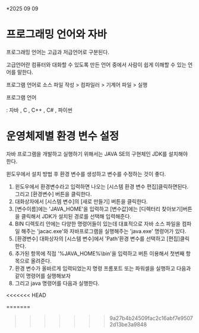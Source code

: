 \*2025 09 09

# **프로그래밍 언어와 자바**





프로그래밍 언어는 고급과 저급언어로 구분된다.

고급언어란 컴퓨터와 대화할 수 있도록 만든 언어 중에서 사람이 쉽게 이해할 수 있는 언어를 말한다.



프로그램 언어로 소스 파일 작성 > 컴파일러 > 기계어 파일 > 실행



프로그램 언어

: 자바 , C , C++ , C# , 파이썬



# **운영체제별 환경 변수 설정**



자바 프로그램을 개발하고 실행하기 위해서는 JAVA SE의 구현체인 JDK를 설치해야 한다.

윈도우에서 설치 방법 후 환경 변수를 생성하고 변수를 수정하는 것이 좋다.



1. 윈도우에서 환경변수라고 입력하면 나오는 \[시스템 환경 변수 편집]클릭하면된다. 그리고 \[환경변수] 버튼을 클릭한다.
2. 대화상자에서 \[시스템 변수]의 \[새로 만들기] 버튼을 클릭한다.
3. \[변수이름]에는 'JAVA\_HOME'을 입력하고 \[변수값]에는 \[디렉터리 찾아보기]버튼을 클릭해서 JDK가 설치된 경로를 선택해 입력해준다.
4. BIN 디렉토리 안에는 다양한 명령어들이 있는데 대표적으로 자바 소스 파일을 컴파일 해주는 'jacac.exe'와 자바프로그램을 실행해주는 'java.exe' 명령어가 있다.
5. \[환경변수] 대화상자의 \[시스템 변수]에서 'Path'환경 변수를 선택하고 \[편집]클릭한다.
6. 추가된 항목에 직접 '%JAVA\_HOME%\\bin'을 입력하고 버튼 이용해서 첫번째 항목으로 올려준다.
7. 환경 변수가 올바르게 입력되었는지 명령 프롬포트 또는 파워셀을 실행하고 다음과 같이 명령어를 실행해보자
8. 그리고 java 명령어를 다음과 실행한다.

<<<<<<< HEAD




=======
>>>>>>> 9a27b4b24509fac2c16abf7e95072d13be3a9848
